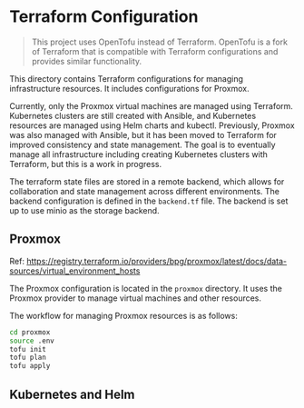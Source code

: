 # Terraform Configuration

> This project uses OpenTofu instead of Terraform. OpenTofu is a fork of
> Terraform that is compatible with Terraform configurations and provides
> similar functionality.

This directory contains Terraform configurations for managing
infrastructure resources. It includes configurations for Proxmox.

Currently, only the Proxmox virtual machines are managed using Terraform.
Kubernetes clusters are still created with Ansible, and Kubernetes resources are
managed using Helm charts and kubectl. Previously, Proxmox was also managed with
Ansible, but it has been moved to Terraform for improved consistency and state
management. The goal is to eventually manage all infrastructure including
creating Kubernetes clusters with Terraform, but this is a work in progress.

The terraform state files are stored in a remote backend, which allows for
collaboration and state management across different environments. The backend
configuration is defined in the `backend.tf` file. The backend is set up to use
minio as the storage backend.

## Proxmox

Ref: https://registry.terraform.io/providers/bpg/proxmox/latest/docs/data-sources/virtual_environment_hosts

The Proxmox configuration is located in the `proxmox` directory.
It uses the Proxmox provider to manage virtual machines and other resources.

The workflow for managing Proxmox resources is as follows:

```bash
cd proxmox
source .env
tofu init
tofu plan
tofu apply
```

## Kubernetes and Helm
